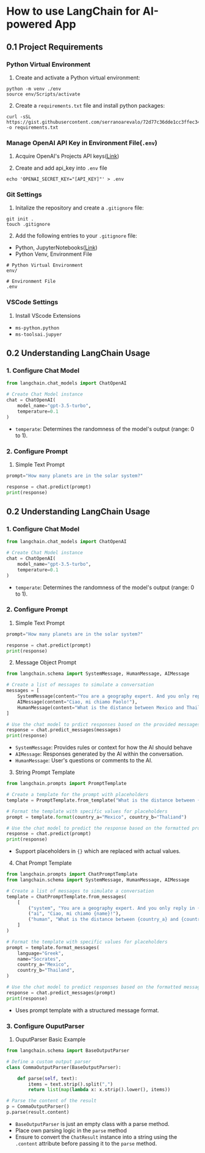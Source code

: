 # How to use LangChain for AI-powered App

## 0.1 Project Requirements

### Python Virtual Environment

1. Create and activate a Python virtual environment:

```shell
python -m venv ./env
source env/Scripts/activate
```

2. Create a `requirements.txt` file and install python packages:

```shell
curl -sSL https://gist.githubusercontent.com/serranoarevalo/72d77c36dde1cc3ffec34105eb666140/raw/d18ab867affcf7e122947d2b40dbd9934dd21186/requirements.txt -o requirements.txt
```

### Manage OpenAI API Key in Environment File(`.env`)

1. Acquire OpenAI's Projects API keys([Link](https://platform.openai.com/organization/api-keys))

2. Create and add api_key into `.env` file

```shell
echo 'OPENAI_SECRET_KEY="[API_KEY]"' > .env
```

### Git Settings

1. Initalize the repository and create a `.gitignore` file:

```shell
git init .
touch .gitignore
```

2. Add the following entries to your `.gitignore` file:

- Python, JupyterNotebooks([Link](https://www.toptal.com/developers/gitignore/api/python,jupyternotebooks))
- Python Venv, Environment File

```shell
# Python Virtual Environment
env/

# Environment File
.env
```

### VSCode Settings

1. Install VScode Extensions

- `ms-python.python`
- `ms-toolsai.jupyer`

## 0.2 Understanding LangChain Usage

### 1. Configure Chat Model

```python
from langchain.chat_models import ChatOpenAI

# Create Chat Model instance
chat = ChatOpenAI(
    model_name="gpt-3.5-turbo",
    temperature=0.1
)
```

- `temperate`: Determines the randomness of the model's output (range: 0 to 1).

### 2. Configure Prompt

1. Simple Text Prompt

```python
prompt="How many planets are in the solar system?"

response = chat.predict(prompt)
print(response)
```

## 0.2 Understanding LangChain Usage

### 1. Configure Chat Model

```python
from langchain.chat_models import ChatOpenAI

# Create Chat Model instance
chat = ChatOpenAI(
    model_name="gpt-3.5-turbo",
    temperature=0.1
)
```

- `temperate`: Determines the randomness of the model's output (range: 0 to 1).

### 2. Configure Prompt

1. Simple Text Prompt

```python
prompt="How many planets are in the solar system?"

response = chat.predict(prompt)
print(response)
```

2. Message Object Prompt

```python
from langchain.schema import SystemMessage, HumanMessage, AIMessage

# Create a list of messages to simulate a conversation
messages = [
    SystemMessage(content="You are a geography expert. And you only reply in Italian"),
    AIMessage(content="Ciao, mi chiamo Paolo!"),
    HumanMessage(content="What is the distance between Mexico and Thailand. Also, what is your name?")
]

# Use the chat model to prdict responses based on the provided messages
response = chat.predict_messages(messages)
print(response)
```

- `SystemMessage`: Provides rules or context for how the AI should behave
- `AIMessage`: Responses generated by the AI within the conversation.
- `HumanMessage`: User's questions or comments to the AI.

3. String Prompt Template

```python
from langchain.prompts import PromptTemplate

# Create a template for the prompt with placeholders
template = PromptTemplate.from_template("What is the distance between {country_a} and {country_b}")

# Format the template with specific values for placeholders
prompt = template.format(country_a="Mexico", country_b="Thaliand")

# Use the chat model to predict the response based on the formatted prompt
response = chat.predict(prompt)
print(response)
```

- Support placeholders in `{}` which are replaced with actual values.

4. Chat Prompt Template

```python
from langchain.prompts import ChatPromptTemplate
from langchain.schema import SystemMessage, HumanMessage, AIMessage

# Create a list of messages to simulate a conversation
template = ChatPromptTemplate.from_messages(
    [
        ("system", "You are a geography expert. And you only reply in {language}"),
        ("ai", "Ciao, mi chiamo {name}!"),
        ("human", "What is the distance between {country_a} and {country_b}. Also, what is your name?"),
    ]
)

# Format the template with specific values for placeholders
prompt = template.format_messages(
    language="Greek",
    name="Socrates",
    country_a="Mexico",
    country_b="Thailand",
)

# Use the chat model to predict responses based on the formatted messages
response = chat.predict_messages(prompt)
print(response)
```

- Uses prompt template with a structured message format.

### 3. Configure OuputParser

1. OuputParser Basic Example

```python
from langchain.schema import BaseOutputParser

# Define a custom output parser
class CommaOutputParser(BaseOutputParser):

    def parse(self, text):
        items = text.strip().split(",")
        return list(map(lambda x: x.strip().lower(), items))

# Parse the content of the result
p = CommaOutputParser()
p.parse(result.content)
```

- `BaseOutputParser` is just an empty class with a parse method.
- Place own parsing logic in the `parse` method
- Ensure to convert the `ChatResult` instance into a string using the `.content` attribute before passing it to the `parse` method.
